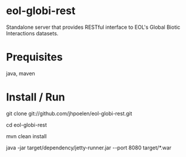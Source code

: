 eol-globi-rest
==============

Standalone server that provides RESTful interface to EOL's Global Biotic Interactions datasets.

# Prequisites
java, maven

# Install / Run 

git clone git://github.com/jhpoelen/eol-globi-rest.git

cd eol-globi-rest

mvn clean install 

java -jar target/dependency/jetty-runner.jar --port 8080 target/*.war
